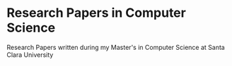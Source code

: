 # Research Papers in Computer Science
Research Papers written during my Master's in Computer Science at Santa Clara University
